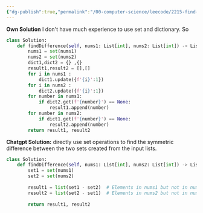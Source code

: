 ```yaml
---
{"dg-publish":true,"permalink":"/00-computer-science/leecode/2215-find-the-difference-of-two-arrays/"}
---
```


**Own Solution**
I don't have much experience to use set and dictionary. So
```Python
class Solution:
    def findDifference(self, nums1: List[int], nums2: List[int]) -> List[List[int]]:
        nums1 = set(nums1) 
        nums2 = set(nums2)
        dict1,dict2 = {} ,{}
        result1,result2 = [],[]
        for i in nums1 :
            dict1.update({f'{i}':1})
        for i in nums2 :
            dict2.update({f'{i}':1})
        for number in nums1:
            if dict2.get(f'{number}') == None:
                result1.append(number)
        for number in nums2:
            if dict1.get(f'{number}') == None:
                result2.append(number)
        return result1, result2 
```


**Chatgpt Solution:**
directly use set operations to find the symmetric difference between the two sets created from the input lists.
```python
class Solution:
    def findDifference(self, nums1: List[int], nums2: List[int]) -> List[List[int]]:
        set1 = set(nums1)
        set2 = set(nums2)
        
        result1 = list(set1 - set2)  # Elements in nums1 but not in nums2
        result2 = list(set2 - set1)  # Elements in nums2 but not in nums1
        
        return result1, result2

```
